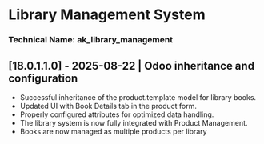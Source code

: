 # Library Management System
 
### Technical Name: ak_library_management
 
## [18.0.1.1.0] - 2025-08-22 | Odoo inheritance and configuration
- Successful inheritance of the product.template model for library books.
- Updated UI with Book Details tab in the product form.
- Properly configured attributes for optimized data handling.
- The library system is now fully integrated with Product Management.
- Books are now managed as multiple products per library
